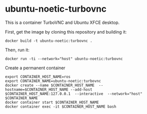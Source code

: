 # ubuntu-noetic-turbovnc

This is a container TurboVNC and Ubuntu XFCE desktop.

First, get the image by cloning this repository and building it:
```
docker build -t ubuntu-noetic:turbovnc .
```

Then, run it:
```
docker run -ti --network="host" ubuntu-noetic:turbovnc
```

Create a permanent container
```
export CONTAINER_HOST_NAME=ros
export CONTAINER_NAME=ubuntu-noetic:turbovnc
docker create --name $CONTAINER_HOST_NAME  --hostname=$CONTAINER_HOST_NAME --add-host $CONTAINER_HOST_NAME:127.0.0.1  --interactive  --network="host"  $CONTAINER_NAME
docker container start $CONTAINER_HOST_NAME
docker container exec -it $CONTAINER_HOST_NAME bash
```
